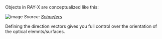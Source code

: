Objects in RAY-X are conceptualized like this:

![image](uploads/c74c09624fcbf3418bc98aa0e3ad3bd9/image.png)
_Source: [Schaefers](https://gitlab.helmholtz-berlin.de/RAY/RAY/-/wikis/uploads/bdcf4515e03b2fccf462c5f0d76052c3/Paper_Schaefers_RAY_Springer_2007.pdf)_

Defining the direction vectors gives you full control over the orientation of the optical elemnts/surfaces.